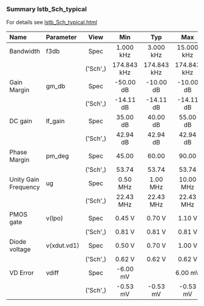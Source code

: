 ### Summary lstb_Sch_typical

For details see <a href='lstb_Sch_typical.html'>lstb_Sch_typical.html</a>

|**Name**|**Parameter**|**View**|**Min** | **Typ** | **Max**|
|:---|:---|:---:|:---:|:---:|:---:|
|Bandwidth|f3db | Spec | 1.000 kHz | 3.000 kHz | 15.000 kHz |
| | | ('Sch',)|174.843 kHz | 174.843 kHz | 174.843 kHz |
|Gain Margin|gm\_db | Spec | -50.00 dB | -10.00 dB | -10.00 dB |
| | | ('Sch',)|-14.11 dB | -14.11 dB | -14.11 dB |
|DC gain|lf\_gain | Spec | 35.00 dB | 40.00 dB | 55.00 dB |
| | | ('Sch',)|42.94 dB | 42.94 dB | 42.94 dB |
|Phase Margin|pm\_deg | Spec | 45.00  | 60.00  | 90.00  |
| | | ('Sch',)|53.74  | 53.74  | 53.74  |
|Unity Gain Frequency|ug | Spec | 0.50 MHz | 1.00 MHz | 10.00 MHz |
| | | ('Sch',)|22.43 MHz | 22.43 MHz | 22.43 MHz |
|PMOS gate|v(lpo) | Spec | 0.45 V | 0.70 V | 1.10 V |
| | | ('Sch',)|0.81 V | 0.81 V | 0.81 V |
|Diode voltage|v(xdut.vd1) | Spec | 0.50 V | 0.70 V | 1.00 V |
| | | ('Sch',)|0.62 V | 0.62 V | 0.62 V |
|VD Error|vdiff | Spec | -6.00 mV |  | 6.00 mV |
| | | ('Sch',)|-0.53 mV | -0.53 mV | -0.53 mV |
